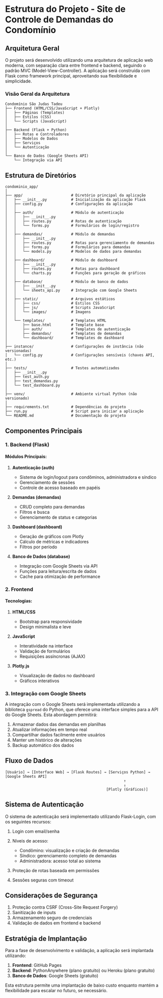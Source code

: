 # Estrutura do Projeto - Site de Controle de Demandas do Condomínio

## Arquitetura Geral

O projeto será desenvolvido utilizando uma arquitetura de aplicação web moderna, com separação clara entre frontend e backend, seguindo o padrão MVC (Model-View-Controller). A aplicação será construída com Flask como framework principal, aproveitando sua flexibilidade e simplicidade.

### Visão Geral da Arquitetura

```
Condomínio São Judas Tadeu
├── Frontend (HTML/CSS/JavaScript + Plotly)
│   ├── Páginas (Templates)
│   ├── Estilos (CSS)
│   └── Scripts (JavaScript)
│
├── Backend (Flask + Python)
│   ├── Rotas e Controladores
│   ├── Modelos de Dados
│   ├── Serviços
│   └── Autenticação
│
└── Banco de Dados (Google Sheets API)
    └── Integração via API
```

## Estrutura de Diretórios

```
condominio_app/
│
├── app/                      # Diretório principal da aplicação
│   ├── __init__.py           # Inicialização da aplicação Flask
│   ├── config.py             # Configurações da aplicação
│   │
│   ├── auth/                 # Módulo de autenticação
│   │   ├── __init__.py
│   │   ├── routes.py         # Rotas de autenticação
│   │   └── forms.py          # Formulários de login/registro
│   │
│   ├── demandas/             # Módulo de demandas
│   │   ├── __init__.py
│   │   ├── routes.py         # Rotas para gerenciamento de demandas
│   │   ├── forms.py          # Formulários para demandas
│   │   └── models.py         # Modelos de dados para demandas
│   │
│   ├── dashboard/            # Módulo de dashboard
│   │   ├── __init__.py
│   │   ├── routes.py         # Rotas para dashboard
│   │   └── charts.py         # Funções para geração de gráficos
│   │
│   ├── database/             # Módulo de banco de dados
│   │   ├── __init__.py
│   │   └── sheets_api.py     # Integração com Google Sheets
│   │
│   ├── static/               # Arquivos estáticos
│   │   ├── css/              # Estilos CSS
│   │   ├── js/               # Scripts JavaScript
│   │   └── images/           # Imagens
│   │
│   └── templates/            # Templates HTML
│       ├── base.html         # Template base
│       ├── auth/             # Templates de autenticação
│       ├── demandas/         # Templates de demandas
│       └── dashboard/        # Templates de dashboard
│
├── instance/                 # Configurações de instância (não versionadas)
│   └── config.py             # Configurações sensíveis (chaves API, etc.)
│
├── tests/                    # Testes automatizados
│   ├── __init__.py
│   ├── test_auth.py
│   ├── test_demandas.py
│   └── test_dashboard.py
│
├── venv/                     # Ambiente virtual Python (não versionado)
│
├── requirements.txt          # Dependências do projeto
├── run.py                    # Script para iniciar a aplicação
└── README.md                 # Documentação do projeto
```

## Componentes Principais

### 1. Backend (Flask)

#### Módulos Principais:

1. **Autenticação (auth)**
   - Sistema de login/logout para condôminos, administradora e síndico
   - Gerenciamento de sessões
   - Controle de acesso baseado em papéis

2. **Demandas (demandas)**
   - CRUD completo para demandas
   - Filtros e busca
   - Gerenciamento de status e categorias

3. **Dashboard (dashboard)**
   - Geração de gráficos com Plotly
   - Cálculo de métricas e indicadores
   - Filtros por período

4. **Banco de Dados (database)**
   - Integração com Google Sheets via API
   - Funções para leitura/escrita de dados
   - Cache para otimização de performance

### 2. Frontend

#### Tecnologias:

1. **HTML/CSS**
   - Bootstrap para responsividade
   - Design minimalista e leve

2. **JavaScript**
   - Interatividade na interface
   - Validação de formulários
   - Requisições assíncronas (AJAX)

3. **Plotly.js**
   - Visualização de dados no dashboard
   - Gráficos interativos

### 3. Integração com Google Sheets

A integração com o Google Sheets será implementada utilizando a biblioteca `gspread` do Python, que oferece uma interface simples para a API do Google Sheets. Esta abordagem permitirá:

1. Armazenar dados das demandas em planilhas
2. Atualizar informações em tempo real
3. Compartilhar dados facilmente entre usuários
4. Manter um histórico de alterações
5. Backup automático dos dados

## Fluxo de Dados

```
[Usuário] → [Interface Web] → [Flask Routes] → [Serviços Python] → [Google Sheets API]
                                                      ↑
                                                      ↓
                                              [Plotly (Gráficos)]
```

## Sistema de Autenticação

O sistema de autenticação será implementado utilizando Flask-Login, com os seguintes recursos:

1. Login com email/senha
2. Níveis de acesso:
   - Condômino: visualização e criação de demandas
   - Síndico: gerenciamento completo de demandas
   - Administradora: acesso total ao sistema

3. Proteção de rotas baseada em permissões
4. Sessões seguras com timeout

## Considerações de Segurança

1. Proteção contra CSRF (Cross-Site Request Forgery)
2. Sanitização de inputs
3. Armazenamento seguro de credenciais
4. Validação de dados em frontend e backend

## Estratégia de Implantação

Para a fase de desenvolvimento e validação, a aplicação será implantada utilizando:

1. **Frontend**: GitHub Pages
2. **Backend**: PythonAnywhere (plano gratuito) ou Heroku (plano gratuito)
3. **Banco de Dados**: Google Sheets (gratuito)

Esta estrutura permite uma implantação de baixo custo enquanto mantém a flexibilidade para escalar no futuro, se necessário.
